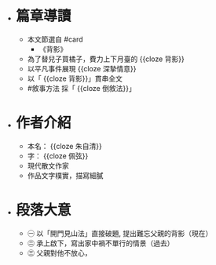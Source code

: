 - # 篇章導讀
	- 本文節選自 #card
		- 《背影》
	- 為了替兒子買橘子，費力上下月臺的 {{cloze 背影}}
	- 以平凡事件展現 {{cloze 深摯情意}}
	- 以「 {{cloze 背影}}」貫串全文
	- #敘事方法 採「 {{cloze 倒敘法}}」
- # 作者介紹
	- 本名： {{cloze 朱自清}}
	- 字： {{cloze 佩弦}}
	- 現代散文作家
	- 作品文字樸實，描寫細膩
- # 段落大意
	- ㊀ 以「開門見山法」直接破題, 提出難忘父親的背影（現在）
	- ㊁ 承上啟下，寫出家中禍不單行的情景（過去）
	- ㊂ 父親對他不放心，